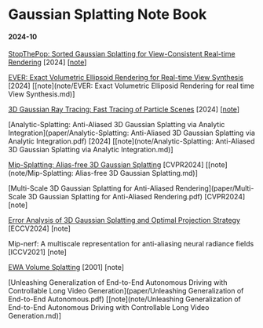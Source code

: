 # Gaussian Splatting Note Book



#### 2024-10

[StopThePop: Sorted Gaussian Splatting for View-Consistent Real-time Rendering](paper/StopThePop.pdf) [2024] [[note](note/StopThePop.md)]

[EVER: Exact Volumetric Ellipsoid Rendering for Real-time View Synthesis](paper/EVER.pdf) [2024] [[note](note/EVER: Exact Volumetric Elliposid Rendering for real time View Synthesis.md)]

[3D Gaussian Ray Tracing: Fast Tracing of Particle Scenes](paper/3DGRT.pdf) [2024] [[note](note/3DGRT.md)]

[Analytic-Splatting: Anti-Aliased 3D Gaussian Splatting via Analytic Integration](paper/Analytic-Splatting: Anti-Aliased 3D Gaussian Splatting via Analytic Integration.pdf) [2024] [[note](note/Analytic-Splatting: Anti-Aliased 3D Gaussian Splatting via Analytic Integration.md)]

[Mip-Splatting: Alias-free 3D Gaussian Splatting](paper/mip-splatting.pdf) [CVPR2024] [[note](note/Mip-Splatting: Alias-free 3D Gaussian Splatting.md)]

[Multi-Scale 3D Gaussian Splatting for Anti-Aliased Rendering](paper/Multi-Scale 3D Gaussian Splatting for Anti-Aliased Rendering.pdf) [CVPR2024] [note]

[Error Analysis of 3D Gaussian Splatting and Optimal Projection Strategy](paper/On%20the%20Error%20Analysis%20of%203D%20Gaussian%20Splatting%0Aand%20an%20Optimal%20Projection%20Strategy.pdf) [ECCV2024] [note]

Mip-nerf: A multiscale representation for anti-aliasing neural radiance fields [ICCV2021] [note]

[EWA Volume Splatting](paper/Zwicker_EWA.pdf) [2001] [note]

[Unleashing Generalization of End-to-End Autonomous Driving with Controllable Long Video Generation](paper/Unleashing Generalization of End-to-End Autonomous.pdf) [[note](note/Unleashing Generalization of End-to-End Autonomous Driving with Controllable Long Video Generation.md)]





